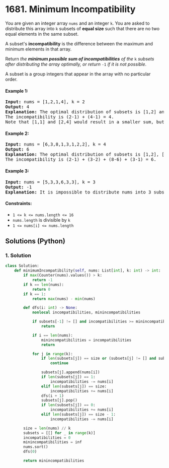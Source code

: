 # 1681. Minimum Incompatibility
You are given an integer array `nums` and an integer `k`. You are asked to distribute this array into `k` subsets of **equal size** such that there are no two equal elements in the same subset.

A subset's **incompatibility** is the difference between the maximum and minimum elements in that array.

Return *the **minimum possible sum of incompatibilities** of the* `k` *subsets after distributing the array optimally, or return* `-1` *if it is not possible*.

A subset is a group integers that appear in the array with no particular order.

#### Example 1:
<pre>
<strong>Input:</strong> nums = [1,2,1,4], k = 2
<strong>Output:</strong> 4
<strong>Explanation:</strong> The optimal distribution of subsets is [1,2] and [1,4].
The incompatibility is (2-1) + (4-1) = 4.
Note that [1,1] and [2,4] would result in a smaller sum, but the first subset contains 2 equal elements.
</pre>

#### Example 2:
<pre>
<strong>Input:</strong> nums = [6,3,8,1,3,1,2,2], k = 4
<strong>Output:</strong> 6
<strong>Explanation:</strong> The optimal distribution of subsets is [1,2], [2,3], [6,8], and [1,3].
The incompatibility is (2-1) + (3-2) + (8-6) + (3-1) = 6.
</pre>

#### Example 3:
<pre>
<strong>Input:</strong> nums = [5,3,3,6,3,3], k = 3
<strong>Output:</strong> -1
<strong>Explanation:</strong> It is impossible to distribute nums into 3 subsets where no two elements are equal in the same subset.
</pre>

#### Constraints:
* `1 <= k <= nums.length <= 16`
* `nums.length` is divisible by `k`
* `1 <= nums[i] <= nums.length`

## Solutions (Python)

### 1. Solution
```Python
class Solution:
    def minimumIncompatibility(self, nums: List[int], k: int) -> int:
        if max(Counter(nums).values()) > k:
            return -1
        if k == len(nums):
            return 0
        if k == 1:
            return max(nums) - min(nums)

        def dfs(i: int) -> None:
            nonlocal incompatibilities, minincompatibilities

            if subsets[-1] != [] and incompatibilities >= minincompatibilities:
                return

            if i == len(nums):
                minincompatibilities = incompatibilities
                return

            for j in range(k):
                if len(subsets[j]) == size or (subsets[j] != [] and subsets[j][-1] == nums[i]) or (j > 0 and subsets[j] == subsets[j - 1]):
                    continue

                subsets[j].append(nums[i])
                if len(subsets[j]) == 1:
                    incompatibilities -= nums[i]
                elif len(subsets[j]) == size:
                    incompatibilities += nums[i]
                dfs(i + 1)
                subsets[j].pop()
                if len(subsets[j]) == 0:
                    incompatibilities += nums[i]
                elif len(subsets[j]) == size - 1:
                    incompatibilities -= nums[i]

        size = len(nums) // k
        subsets = [[] for _ in range(k)]
        incompatibilities = 0
        minincompatibilities = inf
        nums.sort()
        dfs(0)

        return minincompatibilities
```
